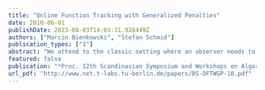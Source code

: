 ```yaml
---
title: "Online Function Tracking with Generalized Penalties"
date: 2010-06-01
publishDate: 2023-08-03T14:03:31.926449Z
authors: ["Marcin Bienkowski", "Stefan Schmid"]
publication_types: ["1"]
abstract: "We attend to the classic setting where an observer needs to inform a tracker about an arbitrary time varying function ıt f:N_0-->Z. This is an optimization problem, where both wrong values at the tracker and sending updates entail a certain cost. We consider an online variant of this problem, i.e., at time ıt t, the observer only knows ıt f(t') for all ıt t'=<t. In this paper, we generalize existing cost models (with an emphasis on concave and convex penalties) and present two online algorithms. Our analysis shows that these algorithms perform well in a large class of models, and are even optimal in some settings."
featured: false
publication: "*Proc. 12th Scandinavian Symposium and Workshops on Algorithm Theory (SWAT 2010)*"
url_pdf: "http://www.net.t-labs.tu-berlin.de/papers/BS-OFTWGP-10.pdf"
---
```


